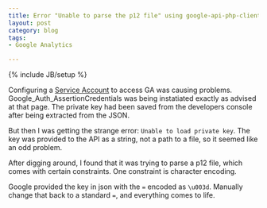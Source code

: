 ```yaml
---
title: Error "Unable to parse the p12 file" using google-api-php-client
layout: post
category: blog
tags:
- Google Analytics

---
```

{% include JB/setup %}

Configuring a [Service Account](https://developers.google.com/api-client-library/php/auth/service-accounts) to access GA was causing problems.
Google_Auth_AssertionCredentials was being instatiated exactly as advised at that page.
The private key had been saved from the developers console after being extracted from the JSON.

But then I was getting the strange error: `Unable to load private key`.
The key was provided to the API as a string, not a path to a file, so it seemed like an odd problem.

After digging around, I found that it was trying to parse a p12 file, which comes with certain constraints.
One constraint is character encoding.

Google provided the key in json with the `=` encoded as `\u003d`.
Manually change that back to a standard `=`, and everything comes to life.
